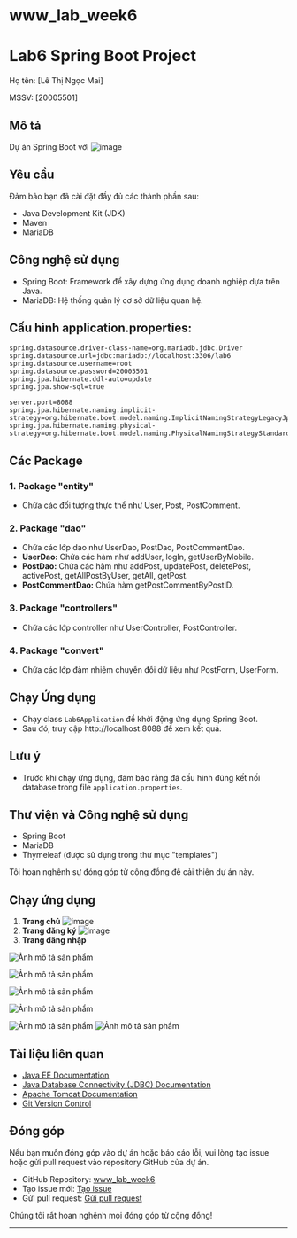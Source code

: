 # www_lab_week6
# Lab6 Spring Boot Project
Họ tên: [Lê Thị Ngọc Mai]

MSSV: [20005501]
## Mô tả

Dự án Spring Boot với
![image](https://github.com/ngocmai1522k2/www_lab_week6/assets/144517477/dfa85dea-c09e-4018-bd48-cbeb62d68881)


## Yêu cầu

Đảm bảo bạn đã cài đặt đầy đủ các thành phần sau:
- Java Development Kit (JDK)
- Maven
- MariaDB

## Công nghệ sử dụng

- Spring Boot: Framework để xây dựng ứng dụng doanh nghiệp dựa trên Java.
- MariaDB: Hệ thống quản lý cơ sở dữ liệu quan hệ.
## Cấu hình application.properties:

```properties
spring.datasource.driver-class-name=org.mariadb.jdbc.Driver
spring.datasource.url=jdbc:mariadb://localhost:3306/lab6
spring.datasource.username=root
spring.datasource.password=20005501
spring.jpa.hibernate.ddl-auto=update
spring.jpa.show-sql=true

server.port=8088
spring.jpa.hibernate.naming.implicit-strategy=org.hibernate.boot.model.naming.ImplicitNamingStrategyLegacyJpaImpl
spring.jpa.hibernate.naming.physical-strategy=org.hibernate.boot.model.naming.PhysicalNamingStrategyStandardImpl
```
## Các Package

### 1. Package "entity"
   - Chứa các đối tượng thực thể như User, Post, PostComment.

### 2. Package "dao"
   - Chứa các lớp dao như UserDao, PostDao, PostCommentDao.
   - **UserDao:** Chứa các hàm như addUser, logIn, getUserByMobile.
   - **PostDao:** Chứa các hàm như addPost, updatePost, deletePost, activePost, getAllPostByUser, getAll, getPost.
   - **PostCommentDao:** Chứa hàm getPostCommentByPostID.

### 3. Package "controllers"
   - Chứa các lớp controller như UserController, PostController.

### 4. Package "convert"
   - Chứa các lớp đảm nhiệm chuyển đổi dữ liệu như PostForm, UserForm.




## Chạy Ứng dụng

- Chạy class `Lab6Application` để khởi động ứng dụng Spring Boot. 
- Sau đó, truy cập http://localhost:8088 để xem kết quả.

## Lưu ý

- Trước khi chạy ứng dụng, đảm bảo rằng đã cấu hình đúng kết nối database trong file `application.properties`.

## Thư viện và Công nghệ sử dụng

- Spring Boot
- MariaDB
- Thymeleaf (được sử dụng trong thư mục "templates")

Tôi hoan nghênh sự đóng góp từ cộng đồng để cải thiện dự án này.

## Chạy ứng dụng
1. **Trang chủ**
![image](https://github.com/ngocmai1522k2/www_lab_week6/assets/144517477/1c4bc16e-4cbc-4a31-beae-b1a4afe25aaf)
2. **Trang đăng ký**
![image](https://github.com/ngocmai1522k2/www_lab_week6/assets/144517477/47c5c2ef-2bb3-43fa-957b-fe494783f6ee)
3. **Trang đăng nhập**

![Ảnh mô tả sản phẩm](https://i.imgur.com/wtzOXPc.png)

![Ảnh mô tả sản phẩm](https://i.imgur.com/m7vLMM8.png)

![Ảnh mô tả sản phẩm](https://i.imgur.com/NBFWYc0.png)

![Ảnh mô tả sản phẩm](https://i.imgur.com/DyEppoD.png)

![Ảnh mô tả sản phẩm](https://i.imgur.com/fEuXcbY.png)
![Ảnh mô tả sản phẩm](https://i.imgur.com/Yx199cA.png)


## Tài liệu liên quan

- [Java EE Documentation](https://javaee.github.io/javaee-spec/)
- [Java Database Connectivity (JDBC) Documentation](https://docs.oracle.com/en/java/javase/16/docs/api/java.sql/java/sql/package-summary.html)
- [Apache Tomcat Documentation](https://tomcat.apache.org/tomcat-9.0-doc/index.html)
- [Git Version Control](https://git-scm.com/book/en/v2)


## Đóng góp

Nếu bạn muốn đóng góp vào dự án hoặc báo cáo lỗi, vui lòng tạo issue hoặc gửi pull request vào repository GitHub của dự án.

- GitHub Repository: [www_lab_week6](https://github.com/ngocmai1522k2/www_lab_week6)
- Tạo issue mới: [Tạo issue](https://github.com/ngocmai1522k2/www_lab_week6/issues/new)
- Gửi pull request: [Gửi pull request](https://github.com/ngocmai1522k2/www_lab_week6/compare)

Chúng tôi rất hoan nghênh mọi đóng góp từ cộng đồng!

---
